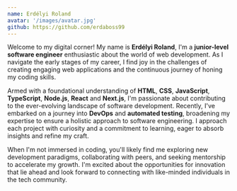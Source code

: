 ```yaml
---
name: Erdélyi Roland
avatar: '/images/avatar.jpg'
github: https://github.com/erdaboss99
---
```


Welcome to my digital corner! My name is **Erdélyi Roland**, I'm a **junior-level software engineer** enthusiastic about the world of web development. As I navigate the early stages of my career, I find joy in the challenges of creating engaging web applications and the continuous journey of honing my coding skills.

Armed with a foundational understanding of **HTML**, **CSS**, **JavaScript**, **TypeScript**, **Node.js**, **React** and **Next.js**, I'm passionate about contributing to the ever-evolving landscape of software development. Recently, I've embarked on a journey into **DevOps** and **automated testing**, broadening my expertise to ensure a holistic approach to software engineering. I approach each project with curiosity and a commitment to learning, eager to absorb insights and refine my craft.

When I'm not immersed in coding, you'll likely find me exploring new development paradigms, collaborating with peers, and seeking mentorship to accelerate my growth. I'm excited about the opportunities for innovation that lie ahead and look forward to connecting with like-minded individuals in the tech community.
